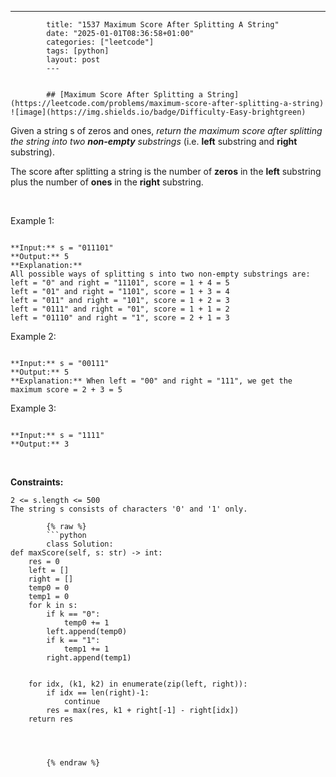 ---
            title: "1537 Maximum Score After Splitting A String"
            date: "2025-01-01T08:36:58+01:00"
            categories: ["leetcode"]
            tags: [python]
            layout: post
            ---
            

            ## [Maximum Score After Splitting a String](https://leetcode.com/problems/maximum-score-after-splitting-a-string) ![image](https://img.shields.io/badge/Difficulty-Easy-brightgreen)

Given a string s of zeros and ones, *return the maximum score after splitting the string into two **non-empty** substrings* (i.e. **left** substring and **right** substring).

The score after splitting a string is the number of **zeros** in the **left** substring plus the number of **ones** in the **right** substring.

 

Example 1:

```

**Input:** s = "011101"
**Output:** 5 
**Explanation:** 
All possible ways of splitting s into two non-empty substrings are:
left = "0" and right = "11101", score = 1 + 4 = 5 
left = "01" and right = "1101", score = 1 + 3 = 4 
left = "011" and right = "101", score = 1 + 2 = 3 
left = "0111" and right = "01", score = 1 + 1 = 2 
left = "01110" and right = "1", score = 2 + 1 = 3

```

Example 2:

```

**Input:** s = "00111"
**Output:** 5
**Explanation:** When left = "00" and right = "111", we get the maximum score = 2 + 3 = 5

```

Example 3:

```

**Input:** s = "1111"
**Output:** 3

```

 

**Constraints:**

	2 <= s.length <= 500
	The string s consists of characters '0' and '1' only.

            {% raw %}
            ```python
            class Solution:
    def maxScore(self, s: str) -> int:
        res = 0
        left = []
        right = []
        temp0 = 0
        temp1 = 0
        for k in s:
            if k == "0":
                temp0 += 1
            left.append(temp0)
            if k == "1":
                temp1 += 1
            right.append(temp1)


        for idx, (k1, k2) in enumerate(zip(left, right)):
            if idx == len(right)-1:
                continue
            res = max(res, k1 + right[-1] - right[idx])
        return res



        
            {% endraw %}
            
